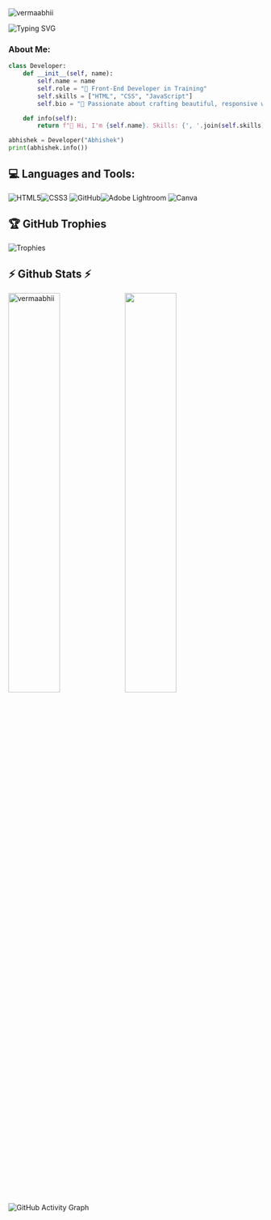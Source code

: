  <div align="left">
      <img src="https://komarev.com/ghpvc/?username=vermaabhii&label=Profile%20views&color=2483f8&style=flat" target="blank" alt="vermaabhii"/>
</div> 

<img class="project-assets-image img-responsive constrained" alt="" src="https://cdna.artstation.com/p/assets/images/images/021/720/920/original/pixel-jeff-mario.gif?1572709433"><br>
<img src="https://readme-typing-svg.demolab.com?font=Fira+Code&size=22&pause=200&color=1E90FF&background=0D1117&width=600&lines=Hi+there+👋,+I'm+Abhishek!;Aspiring+Front-End+Developer🚀;Hi+there+👋,+I'm+Abhishek!;Aspiring+Front-End+Developer🚀;" alt="Typing SVG">
<h3 align="left">About Me:</h3>

```python
class Developer:
    def __init__(self, name):
        self.name = name
        self.role = "🚀 Front-End Developer in Training"
        self.skills = ["HTML", "CSS", "JavaScript"]
        self.bio = "🌟 Passionate about crafting beautiful, responsive web experiences!"

    def info(self):
        return f"👋 Hi, I'm {self.name}. Skills: {', '.join(self.skills)}. {self.bio} Let's build!"

abhishek = Developer("Abhishek")
print(abhishek.info())
```

<h2 align="left" class="heading-element" dir="auto">💻 Languages and Tools:</h2>


<img src="https://camo.githubusercontent.com/d4d9d935f85b68223a3514c6a889ea3ed6a77afb5f560c05baa1a1b168077830/68747470733a2f2f696d672e736869656c64732e696f2f62616467652f68746d6c352d2532334533344632362e7376673f7374796c653d666f722d7468652d6261646765266c6f676f3d68746d6c35266c6f676f436f6c6f723d7768697465" alt="HTML5" data-canonical-src="https://img.shields.io/badge/html5-%23E34F26.svg?style=for-the-badge&amp;logo=html5&amp;logoColor=white" style="max-width: 100%;"><img src="https://camo.githubusercontent.com/930c71eac967cc5cec61c0aa08ba3719f9cb68e28cdffa63b28b0a31be1663b4/68747470733a2f2f696d672e736869656c64732e696f2f62616467652f637373332d2532333135373242362e7376673f7374796c653d666f722d7468652d6261646765266c6f676f3d63737333266c6f676f436f6c6f723d7768697465" alt="CSS3" data-canonical-src="https://img.shields.io/badge/css3-%231572B6.svg?style=for-the-badge&amp;logo=css3&amp;logoColor=white" style="max-width: 100%;">
<img src="https://camo.githubusercontent.com/66f65b624ead72f1e24e692af13a63b62b63c87be522ca42438ef2367693ecd7/68747470733a2f2f696d672e736869656c64732e696f2f62616467652f4769744875622d2532333132313031312e7376673f7374796c653d666f722d7468652d6261646765266c6f676f3d676974687562266c6f676f436f6c6f723d7768697465" alt="GitHub" data-canonical-src="https://img.shields.io/badge/GitHub-%23121011.svg?style=for-the-badge&amp;logo=github&amp;logoColor=white" style="max-width: 100%;"><img src="https://camo.githubusercontent.com/01a9f1d58c499d863f0ac70c375f62112c91128d0875ca568d98cc76d4ea2e44/68747470733a2f2f696d672e736869656c64732e696f2f62616467652f41646f62652532304c69676874726f6f6d2d3331413846462e7376673f7374796c653d666f722d7468652d6261646765266c6f676f3d41646f62652532304c69676874726f6f6d266c6f676f436f6c6f723d7768697465" alt="Adobe Lightroom" data-canonical-src="https://img.shields.io/badge/Adobe%20Lightroom-31A8FF.svg?style=for-the-badge&amp;logo=Adobe%20Lightroom&amp;logoColor=white" style="max-width: 100%;">
<img src="https://camo.githubusercontent.com/df50da671ce60e6e460ea9629c10e51a40e6ea36b59a5d0bad80df18bceac14f/68747470733a2f2f696d672e736869656c64732e696f2f62616467652f43616e76612d2532333030433443432e7376673f7374796c653d666f722d7468652d6261646765266c6f676f3d43616e7661266c6f676f436f6c6f723d7768697465" alt="Canva" data-canonical-src="https://img.shields.io/badge/Canva-%2300C4CC.svg?style=for-the-badge&amp;logo=Canva&amp;logoColor=white" style="max-width: 100%;">
<br> 

## 🏆 GitHub Trophies  
![Trophies](https://github-profile-trophy.vercel.app/?username=vermaabhii&theme=onedark)
 
<!-- Github Stats Section --> 
<h2 align="left">⚡ Github Stats ⚡</h2>
<p align=left>
  <div align=left>
      <img align="center" width="45%" src="https://github-readme-streak-stats.herokuapp.com/?user=vermaabhii&theme=react&border=61dafb&hide_border=true" target="blank" alt="vermaabhii" />
      <img align="center" width="45%" src="https://github-readme-stats.vercel.app/api?username=vermaabhii&show_icons=true&theme=react&border_color=61dafb&hide_border=true" target="blank"/>
   
  </div>
</p>
<br>

![GitHub Activity Graph](https://github-readme-activity-graph.vercel.app/graph?username=vermaabhii&theme=github-dark)

